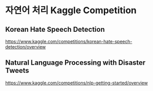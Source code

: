 # 자연어 처리 Kaggle Competition

## Korean Hate Speech Detection
https://www.kaggle.com/competitions/korean-hate-speech-detection/overview

## Natural Language Processing with Disaster Tweets
https://www.kaggle.com/competitions/nlp-getting-started/overview
